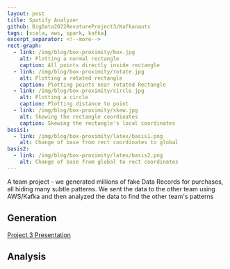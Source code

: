 ```yaml
---
layout: post
title: Spotify Analyzer
github: BigData2022RevatureProject3/Kafkanauts
tags: [scala, aws, spark, kafka]
excerpt_separator: <!--more-->
rect-graph:
  - link: /img/blog/box-proximity/box.jpg
    alt: Plotting a normal rectangle
    caption: All points directly inside rectangle
  - link: /img/blog/box-proximity/rotate.jpg
    alt: Plotting a rotated rectangle
    caption: Plotting points near rotated Rectangle
  - link: /img/blog/box-proximity/circle.jpg
    alt: Plotting a circle
    caption: Plotting distance to point
  - link: /img/blog/box-proximity/skew.jpg
    alt: Skewing the rectangle coordinates
    caption: Skewing the rectangle's local coordinates
basis1:
  - link: /img/blog/box-proximity/latex/basis1.png
    alt: Change of base from rect coordinates to global
basis2:
  - link: /img/blog/box-proximity/latex/basis2.png
    alt: Change of base from global to rect coordinates
---
```

A team project - we generated millions of fake Data Records for purchases, all hiding many subtle patterns. We sent the data to the other team using AWS/Kafka and then analyzed the data to find the other team's patterns
<!--more-->

## Generation
[Project 3 Presentation](https://docs.google.com/presentation/d/1vBWljFKTjJFPu2C5iXkt68N7Pxm5_YPHWJjlTE-_s10/edit#slide=id.p)

## Analysis

